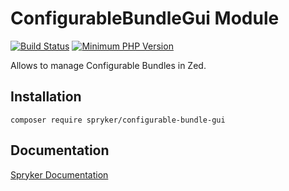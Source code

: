 # ConfigurableBundleGui Module
[![Build Status](https://travis-ci.org/spryker/configurable-bundle-gui.svg)](https://travis-ci.org/spryker/configurable-bundle-gui)
[![Minimum PHP Version](https://img.shields.io/badge/php-%3E%3D%207.2-8892BF.svg)](https://php.net/)

Allows to manage Configurable Bundles in Zed.

## Installation

```
composer require spryker/configurable-bundle-gui
```

## Documentation

[Spryker Documentation](https://documentation.spryker.com/module_guide/overview.htm)
